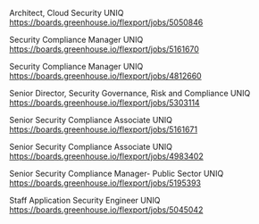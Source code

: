 Architect, Cloud Security UNIQ https://boards.greenhouse.io/flexport/jobs/5050846

Security Compliance Manager UNIQ https://boards.greenhouse.io/flexport/jobs/5161670

Security Compliance Manager UNIQ https://boards.greenhouse.io/flexport/jobs/4812660

Senior Director, Security Governance, Risk and Compliance UNIQ https://boards.greenhouse.io/flexport/jobs/5303114

Senior Security Compliance Associate  UNIQ https://boards.greenhouse.io/flexport/jobs/5161671

Senior Security Compliance Associate  UNIQ https://boards.greenhouse.io/flexport/jobs/4983402

Senior Security Compliance Manager- Public Sector  UNIQ https://boards.greenhouse.io/flexport/jobs/5195393

Staff Application Security Engineer UNIQ https://boards.greenhouse.io/flexport/jobs/5045042

